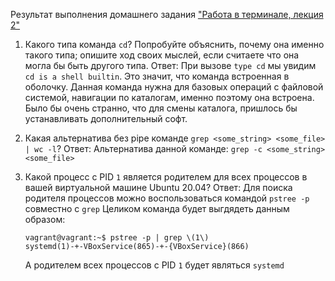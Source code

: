 Результат выполнения домашнего задания ["Работа в терминале, лекция 2"](https://github.com/netology-code/sysadm-homeworks/tree/devsys10/03-sysadmin-02-terminal)

1. Какого типа команда `cd`? Попробуйте объяснить, почему она именно такого типа; опишите ход своих мыслей, если считаете что она могла бы быть другого типа.
    Ответ: При вызове `type cd` мы увидим `cd is a shell builtin`. Это значит, что команда встроенная в оболочку.
    Данная команда нужна для базовых операций с файловой системой, навигации по каталогам, именно поэтому она встроена.
    Было бы очень странно, что для смены каталога, пришлось бы устанавливать дополнительный софт.

2. Какая альтернатива без pipe команде `grep <some_string> <some_file> | wc -l`?
    Ответ: Альтернатива данной команде: `grep -c <some_string> <some_file>`

3. Какой процесс с PID `1` является родителем для всех процессов в вашей виртуальной машине Ubuntu 20.04?
    Ответ: Для поиска родителя процессов можно воспользоваться командой `pstree -p` совместно с `grep`
    Целиком команда будет выгдядеть данным образом:
    ```
    vagrant@vagrant:~$ pstree -p | grep \(1\)
    systemd(1)-+-VBoxService(865)-+-{VBoxService}(866)
    ```
    А родителем всех процессов c PID `1` будет являться `systemd`
    